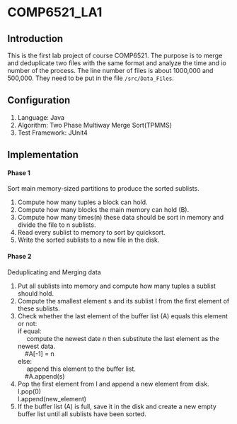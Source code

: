 # COMP6521_LA1

## Introduction
This is the first lab project of course COMP6521. The purpose is to merge and deduplicate two files with the same format and analyze the time and io number of the process. The line number of files is about 1000,000 and 500,000. They need to be put in the file `/src/Data_Files`.

## Configuration
1. Language: Java
2. Algorithm: Two Phase Multiway Merge Sort(TPMMS)
3. Test Framework: JUnit4

## Implementation
#### Phase 1
Sort main memory-sized partitions to produce the sorted sublists.
1. Compute how many tuples a block can hold. 
2. Compute how many blocks the main memory can hold (B).
3. Compute how many times(n) these data should be sort in memory and divide the file to n sublists. 
4. Read every sublist to memory to sort by quicksort.
5. Write the sorted sublists to a new file in the disk.

#### Phase 2
Deduplicating and Merging data
1. Put all sublists into memory and compute how many tuples a sublist should hold.
2. Compute the smallest element s and its sublist l from the first element of these sublists.
3. Check whether the last element of the buffer list (A) equals this element or not:  
   if equal:  
   &nbsp;&nbsp;&nbsp;&nbsp; compute the newest date n then substitute the last element as the newest data.  
   &nbsp;&nbsp;&nbsp;&nbsp;#A[-1] = n  
   else:  
   &nbsp;&nbsp;&nbsp;&nbsp; append this element to the buffer list.  
   &nbsp;&nbsp;&nbsp;&nbsp;#A.append(s)
4. Pop the first element from l and append a new element from disk.  
   l.pop(0)  
   l.append(new_element)
5. If the buffer list (A) is full, save it in the disk and create a new empty buffer list until all sublists have been sorted.

